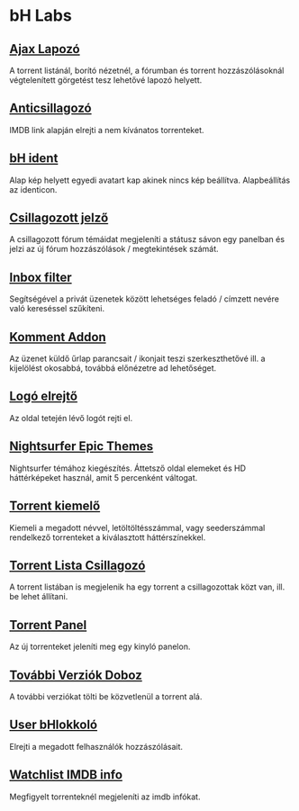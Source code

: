 # bH Labs

## [Ajax Lapozó](ajax-lapozo.user.js)
A torrent listánál, borító nézetnél, a fórumban és torrent hozzászólásoknál végtelenített görgetést tesz lehetővé lapozó helyett.

## [Anticsillagozó](anticsillagozo.user.js)
IMDB link alapján elrejti a nem kívánatos torrenteket.

## [bH ident](bh-ident.user.js)
Alap kép helyett egyedi avatart kap akinek nincs kép beállítva. Alapbeállítás az identicon.

## [Csillagozott jelző](csillagozott-jelzo.user.js)
A csillagozott fórum témáidat megjeleníti a státusz sávon egy panelban és jelzi az új fórum hozzászólások / megtekintések számát.

## [Inbox filter](inbox-filter.user.js)
Segítségével a privát üzenetek között lehetséges feladó / címzett nevére való kereséssel szűkíteni.

## [Komment Addon](komment-addon.user.js)
Az üzenet küldő űrlap parancsait / ikonjait teszi szerkeszthetővé ill. a kijelölést okosabbá, továbbá előnézetre ad lehetőséget.

## [Logó elrejtő](logo-elrejto.user.js)
Az oldal tetején lévő logót rejti el.

## [Nightsurfer Epic Themes](ns-epic-themes.user.js)
Nightsurfer témához kiegészítés. Áttetsző oldal elemeket és HD háttérképeket használ, amit 5 percenként váltogat.

## [Torrent kiemelő](torrent-kiemelo.user.js)
Kiemeli a megadott névvel, letöltöltésszámmal, vagy seederszámmal rendelkező torrenteket a kiválasztott háttérszínekkel.

## [Torrent Lista Csillagozó](torrent-lista-csillagozo.user.js)
A torrent listában is megjelenik ha egy torrent a csillagozottak közt van, ill. be lehet állítani.

## [Torrent Panel](torrent-panel.user.js)
Az új torrenteket jeleníti meg egy kinyló panelon.

## [További Verziók Doboz](tovabbi-verziok-doboz.user.js)
A további verziókat tölti be közvetlenül a torrent alá.

## [User bHlokkoló](user-bhlokkolo.user.js)
Elrejti a megadott felhasználók hozzászólásait.

## [Watchlist IMDB info](watchlist-imdb-info.user.js)
Megfigyelt torrenteknél megjeleníti az imdb infókat.
